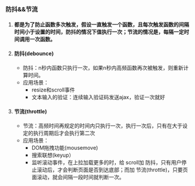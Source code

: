 ### 防抖&&节流

1. #### 都是为了防止函数多次触发，假设一直触发一个函数，且每次触发函数的间隔时间小于设置的时间，防抖的情况下值执行一次；节流的情况是，每隔一定时间调用一次函数。

2. #### 防抖(debounce)

   - 防抖：n秒内函数只执行一次，如果n秒内高频函数再次被触发，则重新计算时间。
   - 应用场景：
     - resize和scroll事件
     - 文本输入的验证：连续输入验证码发送ajax，验证一次就好

3. #### 节流(throttle)

   - 节流：高频时间再规定的时间内只执行一次，执行一次后，只有在大于设定的执行周期后才会执行第二次
   - 应用场景：
     - DOM拖拽功能(mousemove)
     - 搜索联想(keyup）
     - 监听滚动事件，在上拉加载更多的时，给 scroll加 防抖，只有用户停止滚动后，才会判断页面是否到达底部；而加 节流(throttle)，只要页面滚动，就会间隔一段时间就判断一次。